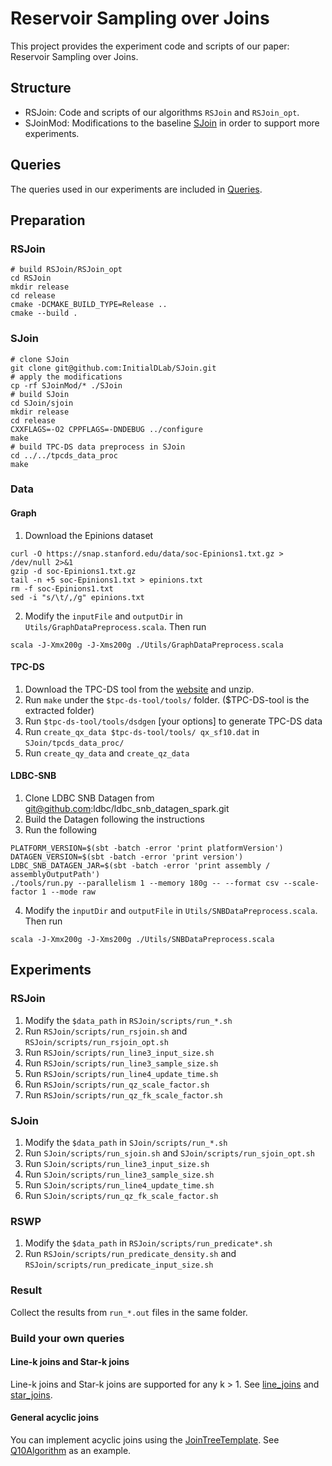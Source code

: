 # Reservoir Sampling over Joins
This project provides the experiment code and scripts of our paper: Reservoir Sampling over Joins.

## Structure
* RSJoin: Code and scripts of our algorithms `RSJoin` and `RSJoin_opt`.
* SJoinMod: Modifications to the baseline [SJoin](https://github.com/InitialDLab/SJoin) in order to support more experiments.

## Queries
The queries used in our experiments are included in [Queries](Queries.md).

## Preparation
### RSJoin
```shell
# build RSJoin/RSJoin_opt
cd RSJoin
mkdir release
cd release
cmake -DCMAKE_BUILD_TYPE=Release ..
cmake --build .
```

### SJoin
```shell
# clone SJoin
git clone git@github.com:InitialDLab/SJoin.git
# apply the modifications
cp -rf SJoinMod/* ./SJoin
# build SJoin
cd SJoin/sjoin
mkdir release
cd release
CXXFLAGS=-O2 CPPFLAGS=-DNDEBUG ../configure
make
# build TPC-DS data preprocess in SJoin
cd ../../tpcds_data_proc
make
```

### Data
#### Graph
1. Download the Epinions dataset
```shell
curl -O https://snap.stanford.edu/data/soc-Epinions1.txt.gz > /dev/null 2>&1
gzip -d soc-Epinions1.txt.gz
tail -n +5 soc-Epinions1.txt > epinions.txt
rm -f soc-Epinions1.txt
sed -i "s/\t/,/g" epinions.txt
```
2. Modify the `inputFile` and `outputDir` in `Utils/GraphDataPreprocess.scala`. Then run
```shell
scala -J-Xmx200g -J-Xms200g ./Utils/GraphDataPreprocess.scala
```

#### TPC-DS
1. Download the TPC-DS tool from the [website](https://www.tpc.org/) and unzip.
2. Run `make` under the `$tpc-ds-tool/tools/` folder. ($TPC-DS-tool is the extracted folder)
3. Run `$tpc-ds-tool/tools/dsdgen` [your options] to generate TPC-DS data
4. Run `create_qx_data $tpc-ds-tool/tools/ qx_sf10.dat` in `SJoin/tpcds_data_proc/`
5. Run `create_qy_data` and `create_qz_data`

#### LDBC-SNB
1. Clone LDBC SNB Datagen from git@github.com:ldbc/ldbc_snb_datagen_spark.git
2. Build the Datagen following the instructions
3. Run the following
```shell
PLATFORM_VERSION=$(sbt -batch -error 'print platformVersion')
DATAGEN_VERSION=$(sbt -batch -error 'print version')
LDBC_SNB_DATAGEN_JAR=$(sbt -batch -error 'print assembly / assemblyOutputPath')
./tools/run.py --parallelism 1 --memory 180g -- --format csv --scale-factor 1 --mode raw
```
4. Modify the `inputDir` and `outputFile` in `Utils/SNBDataPreprocess.scala`. Then run
```shell
scala -J-Xmx200g -J-Xms200g ./Utils/SNBDataPreprocess.scala
```

## Experiments
### RSJoin
1. Modify the `$data_path` in `RSJoin/scripts/run_*.sh`
2. Run `RSJoin/scripts/run_rsjoin.sh` and `RSJoin/scripts/run_rsjoin_opt.sh`
3. Run `RSJoin/scripts/run_line3_input_size.sh`
4. Run `RSJoin/scripts/run_line3_sample_size.sh`
5. Run `RSJoin/scripts/run_line4_update_time.sh`
6. Run `RSJoin/scripts/run_qz_scale_factor.sh`
7. Run `RSJoin/scripts/run_qz_fk_scale_factor.sh`

### SJoin
1. Modify the `$data_path` in `SJoin/scripts/run_*.sh`
2. Run `SJoin/scripts/run_sjoin.sh` and `SJoin/scripts/run_sjoin_opt.sh`
3. Run `SJoin/scripts/run_line3_input_size.sh`
4. Run `SJoin/scripts/run_line3_sample_size.sh`
5. Run `SJoin/scripts/run_line4_update_time.sh`
6. Run `SJoin/scripts/run_qz_fk_scale_factor.sh`

### RSWP
1. Modify the `$data_path` in `RSJoin/scripts/run_predicate*.sh`
2. Run `RSJoin/scripts/run_predicate_density.sh` and `RSJoin/scripts/run_predicate_input_size.sh`

### Result
Collect the results from `run_*.out` files in the same folder.

### Build your own queries
#### Line-k joins and Star-k joins
Line-k joins and Star-k joins are supported for any k > 1. See [line_joins](RSJoin/scripts/run_line_joins.sh) and [star_joins](RSJoin/scripts/run_star_joins.sh).

#### General acyclic joins
You can implement acyclic joins using the [JoinTreeTemplate](RSJoin/include/acyclic/join_tree.h). See [Q10Algorithm](RSJoin/src/q10/q10_algorithm.cpp) as an example.